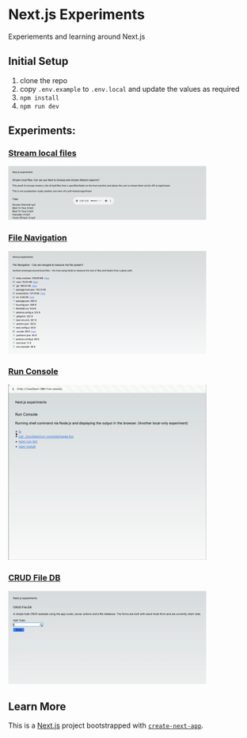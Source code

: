 # Next.js Experiments

Experiements and learning around Next.js

## Initial Setup

1. clone the repo
1. copy `.env.example` to `.env.local` and update the values as required
1. `npm install`
1. `npm run dev`

## Experiments:

### [Stream local files](./src/app/stream-local-files/page.tsx)

<img src="/screenshots/stream-local-files.png" alt="Stream local files" width="400"/>

### [File Navigation](./src/app/file-navigation/page.tsx)

<img src="/screenshots/file-navigation.png" alt="File Navigation" width="400"/>

### [Run Console](./src/app/run-console/page.tsx)

<img src="/screenshots/run-console.gif" alt="Run Console" width="400"/>

### [CRUD File DB](./src/app/crud-file-db/page.tsx)

<img src="/screenshots/crud-file-db.gif" alt="CRUD File DB" width="400"/>

## Learn More

This is a [Next.js](https://nextjs.org/) project bootstrapped with [`create-next-app`](https://github.com/vercel/next.js/tree/canary/packages/create-next-app).
